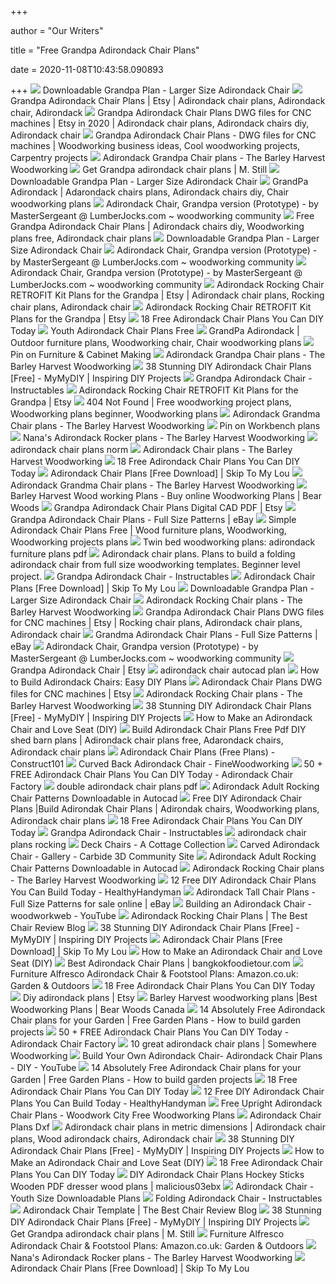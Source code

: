 +++
        
author = "Our Writers"
        
title = "Free Grandpa Adirondack Chair Plans"
        
date = 2020-11-08T10:43:58.090893
        
+++
[ ![](https://www.woodparts.ca/media/larger-adult-adirondack-chair-plans.jpg)](https://www.woodparts.ca/media/larger-adult-adirondack-chair-plans.jpg) Downloadable Grandpa Plan - Larger Size Adirondack Chair
[ ![](https://i.pinimg.com/originals/39/18/1a/39181abcbeb4215e1897ca35ba5bffea.jpg)](https://i.pinimg.com/originals/39/18/1a/39181abcbeb4215e1897ca35ba5bffea.jpg) Grandpa Adirondack Chair Plans | Etsy | Adirondack chair plans, Adirondack  chair, Adirondack
[ ![](https://i.pinimg.com/originals/f4/0f/27/f40f27a3c5d9515a364065eee1a187c1.jpg)](https://i.pinimg.com/originals/f4/0f/27/f40f27a3c5d9515a364065eee1a187c1.jpg) Grandpa Adirondack Chair Plans DWG files for CNC machines | Etsy in 2020 | Adirondack  chair plans, Adirondack chairs diy, Adirondack chair
[ ![](https://i.pinimg.com/originals/ce/99/7d/ce997d33d0f3b9c01f1eef1b4718e750.jpg)](https://i.pinimg.com/originals/ce/99/7d/ce997d33d0f3b9c01f1eef1b4718e750.jpg) Grandpa Adirondack Chair Plans - DWG files for CNC machines | Woodworking  business ideas, Cool woodworking projects, Carpentry projects
[ ![](https://www.plansinwood.com/Grandpa%20Grey2.JPG)](https://www.plansinwood.com/Grandpa%20Grey2.JPG) Adirondack Grandpa Chair plans - The Barley Harvest Woodworking
[ ![](http://www.plansinwood.com/Grandpa%20back.JPG)](http://www.plansinwood.com/Grandpa%20back.JPG) Get Grandpa adirondack chair plans | M. Still
[ ![](https://www.woodparts.ca/media/sample-adirondack-chair-templates.jpg)](https://www.woodparts.ca/media/sample-adirondack-chair-templates.jpg) Downloadable Grandpa Plan - Larger Size Adirondack Chair
[ ![](https://i.pinimg.com/originals/81/60/e4/8160e4c04f8ed33dff7bcef1293f8c00.jpg)](https://i.pinimg.com/originals/81/60/e4/8160e4c04f8ed33dff7bcef1293f8c00.jpg) GrandPa Adirondack | Adarondack chairs plans, Adirondack chairs diy, Chair  woodworking plans
[ ![](https://www.lumberjocks.com/assets/pictures/projects/416936.jpg)](https://www.lumberjocks.com/assets/pictures/projects/416936.jpg) Adirondack Chair, Grandpa version (Prototype) - by MasterSergeant @  LumberJocks.com ~ woodworking community
[ ![](https://i.pinimg.com/736x/cf/85/b4/cf85b42182256c0dd9d8a72a6e0bceb7.jpg)](https://i.pinimg.com/736x/cf/85/b4/cf85b42182256c0dd9d8a72a6e0bceb7.jpg) Free Grandpa Adirondack Chair Plans | Adirondack chairs diy, Woodworking plans  free, Adirondack chair plans
[ ![](https://www.woodparts.ca/media/adirondack-chair-grandpa-back-seat.JPG)](https://www.woodparts.ca/media/adirondack-chair-grandpa-back-seat.JPG) Downloadable Grandpa Plan - Larger Size Adirondack Chair
[ ![](https://www.lumberjocks.com/assets/pictures/projects/416937.jpg)](https://www.lumberjocks.com/assets/pictures/projects/416937.jpg) Adirondack Chair, Grandpa version (Prototype) - by MasterSergeant @  LumberJocks.com ~ woodworking community
[ ![](https://www.lumberjocks.com/assets/pictures/projects/416934-438x.jpg)](https://www.lumberjocks.com/assets/pictures/projects/416934-438x.jpg) Adirondack Chair, Grandpa version (Prototype) - by MasterSergeant @  LumberJocks.com ~ woodworking community
[ ![](https://i.pinimg.com/474x/46/c1/9b/46c19b6ae36f052d985cc443f7c33539.jpg)](https://i.pinimg.com/474x/46/c1/9b/46c19b6ae36f052d985cc443f7c33539.jpg) Adirondack Rocking Chair RETROFIT Kit Plans for the Grandpa | Etsy | Adirondack  chair plans, Rocking chair plans, Adirondack chair
[ ![](https://i.etsystatic.com/7718162/r/il/4ef834/909450807/il_570xN.909450807_45w2.jpg)](https://i.etsystatic.com/7718162/r/il/4ef834/909450807/il_570xN.909450807_45w2.jpg) Adirondack Rocking Chair RETROFIT Kit Plans for the Grandpa | Etsy
[ ![](https://www.thesprucecrafts.com/thmb/C7aCFPvuL6mXIvVHqLxomVGshmc=/713x500/filters:no_upscale():max_bytes(150000):strip_icc()/skip-to-my-lou-free-adirondack-chair-plans-580f86e83df78c2c73ab4815.jpg)](https://www.thesprucecrafts.com/thmb/C7aCFPvuL6mXIvVHqLxomVGshmc=/713x500/filters:no_upscale():max_bytes(150000):strip_icc()/skip-to-my-lou-free-adirondack-chair-plans-580f86e83df78c2c73ab4815.jpg) 18 Free Adirondack Chair Plans You Can DIY Today
[ ![](https://lh6.googleusercontent.com/proxy/zsgVzdQLBH5ZgZM1zXCrnB2l6iFAiCDGT9snMXOJfEXaXtHBe9BOSaGO_YeL7-jbkxSC-sQKExlEAnd0LUD24hFxx55okgdOOJeggyy3IiZkEKjcpA1TNlkp4UjJzEO2WNrVO027F594IK45tpeKFRMIJRZ4h2VZ8rlHUFc09sLmK2uKh_r1vNrezNsJ2JemnflwXCFU6LYKx6VDzQ_PV6JRSlgpdmgGAQ4x50mMRsI0E6POyDYd83hl-up2eJwy-2vzdbzmVloPShju6JvHst9Znao=s0-d)](https://lh6.googleusercontent.com/proxy/zsgVzdQLBH5ZgZM1zXCrnB2l6iFAiCDGT9snMXOJfEXaXtHBe9BOSaGO_YeL7-jbkxSC-sQKExlEAnd0LUD24hFxx55okgdOOJeggyy3IiZkEKjcpA1TNlkp4UjJzEO2WNrVO027F594IK45tpeKFRMIJRZ4h2VZ8rlHUFc09sLmK2uKh_r1vNrezNsJ2JemnflwXCFU6LYKx6VDzQ_PV6JRSlgpdmgGAQ4x50mMRsI0E6POyDYd83hl-up2eJwy-2vzdbzmVloPShju6JvHst9Znao=s0-d) Youth Adirondack Chair Plans Free
[ ![](https://i.pinimg.com/originals/09/85/b2/0985b21b3655c89b97c87ab98a812567.jpg)](https://i.pinimg.com/originals/09/85/b2/0985b21b3655c89b97c87ab98a812567.jpg) GrandPa Adirondack | Outdoor furniture plans, Woodworking chair, Chair  woodworking plans
[ ![](https://i.pinimg.com/474x/3b/d6/62/3bd662328212652b002792d7f1ee66a3.jpg)](https://i.pinimg.com/474x/3b/d6/62/3bd662328212652b002792d7f1ee66a3.jpg) Pin on Furniture & Cabinet Making
[ ![](https://www.plansinwood.com/adirondack_youth.JPG)](https://www.plansinwood.com/adirondack_youth.JPG) Adirondack Grandpa Chair plans - The Barley Harvest Woodworking
[ ![](https://www.mymydiy.com/wp-content/uploads/2017/06/Classic-Adirondack-Chair-Plans.png)](https://www.mymydiy.com/wp-content/uploads/2017/06/Classic-Adirondack-Chair-Plans.png) 38 Stunning DIY Adirondack Chair Plans [Free] - MyMyDIY | Inspiring DIY  Projects
[ ![](https://content.instructables.com/ORIG/FEM/00QQ/ILJQBJOD/FEM00QQILJQBJOD.jpg?auto=webp&frame=1&width=320&md=e419cd980ae737716f09a76edaa0d9b1)](https://content.instructables.com/ORIG/FEM/00QQ/ILJQBJOD/FEM00QQILJQBJOD.jpg?auto=webp&frame=1&width=320&md=e419cd980ae737716f09a76edaa0d9b1) Grandpa Adirondack Chair - Instructables
[ ![](https://i.etsystatic.com/7718162/r/il/1e79a6/907434842/il_570xN.907434842_ddyh.jpg)](https://i.etsystatic.com/7718162/r/il/1e79a6/907434842/il_570xN.907434842_ddyh.jpg) Adirondack Rocking Chair RETROFIT Kit Plans for the Grandpa | Etsy
[ ![](https://i.pinimg.com/originals/13/9e/c8/139ec8661285fcc829e4fe0f80e58293.jpg)](https://i.pinimg.com/originals/13/9e/c8/139ec8661285fcc829e4fe0f80e58293.jpg) 404 Not Found | Free woodworking project plans, Woodworking plans beginner,  Woodworking plans
[ ![](http://www.plansinwood.com/grandma-grandpa1.jpg)](http://www.plansinwood.com/grandma-grandpa1.jpg) Adirondack Grandma Chair plans - The Barley Harvest Woodworking
[ ![](https://i.pinimg.com/originals/b7/ef/31/b7ef3166b77216e46d1cb44fada97a5b.jpg)](https://i.pinimg.com/originals/b7/ef/31/b7ef3166b77216e46d1cb44fada97a5b.jpg) Pin on Workbench plans
[ ![](http://www.plansinwood.com/Nana's%20Rocker3%20large.JPG)](http://www.plansinwood.com/Nana's%20Rocker3%20large.JPG) Nana's Adirondack Rocker plans - The Barley Harvest Woodworking
[ ![](http://www.popularwoodworking.com/wp-content/uploads/2013-07-25_1001.png)](http://www.popularwoodworking.com/wp-content/uploads/2013-07-25_1001.png) adirondack chair plans norm
[ ![](https://www.plansinwood.com/adirondackgroup.JPG)](https://www.plansinwood.com/adirondackgroup.JPG) Adirondack Chair plans - The Barley Harvest Woodworking
[ ![](https://www.thesprucecrafts.com/thmb/2NfIbUsg6WveWH-y_9aOrOAuX5M=/1333x1000/smart/filters:no_upscale()/free-adirondack-chair-plans-1357104_final-6bb5f1348e9c48f5a12456564e63abd6.png)](https://www.thesprucecrafts.com/thmb/2NfIbUsg6WveWH-y_9aOrOAuX5M=/1333x1000/smart/filters:no_upscale()/free-adirondack-chair-plans-1357104_final-6bb5f1348e9c48f5a12456564e63abd6.png) 18 Free Adirondack Chair Plans You Can DIY Today
[ ![](https://www.skiptomylou.org/wp-content/uploads/2012/08/Adirondack-Chair-Step-2.jpg)](https://www.skiptomylou.org/wp-content/uploads/2012/08/Adirondack-Chair-Step-2.jpg) Adirondack Chair Plans [Free Download] | Skip To My Lou
[ ![](http://www.plansinwood.com/grandma-grandpa2.jpg)](http://www.plansinwood.com/grandma-grandpa2.jpg) Adirondack Grandma Chair plans - The Barley Harvest Woodworking
[ ![](https://www.bearwood.com/media/adirondack-chair-patterns-series.jpg)](https://www.bearwood.com/media/adirondack-chair-patterns-series.jpg) Barley Harvest Wood working Plans - Buy online Woodworking Plans | Bear  Woods
[ ![](https://i.etsystatic.com/7718162/r/il/5a596e/416795370/il_570xN.416795370_kr5t.jpg)](https://i.etsystatic.com/7718162/r/il/5a596e/416795370/il_570xN.416795370_kr5t.jpg) Grandpa Adirondack Chair Plans Digital CAD PDF | Etsy
[ ![](https://i.ebayimg.com/images/g/ga4AAOSwKJldLS25/s-l1600.jpg)](https://i.ebayimg.com/images/g/ga4AAOSwKJldLS25/s-l1600.jpg) Grandpa Adirondack Chair Plans - Full Size Patterns | eBay
[ ![](https://i.pinimg.com/originals/8a/7e/5c/8a7e5ce9942c7819db25ce6cb0e84f31.jpg)](https://i.pinimg.com/originals/8a/7e/5c/8a7e5ce9942c7819db25ce6cb0e84f31.jpg) Simple Adirondack Chair Plans Free | Wood furniture plans, Woodworking,  Woodworking projects plans
[ ![](http://lumberjocks.com/assets/pictures/projects/221150-438x.jpg)](http://lumberjocks.com/assets/pictures/projects/221150-438x.jpg) Twin bed woodworking plans: adirondack furniture plans pdf
[ ![](https://www.rlwoodworks.com/i/705.gif)](https://www.rlwoodworks.com/i/705.gif) Adirondack chair plans. Plans to build a folding adirondack chair from full  size woodworking templates. Beginner level project.
[ ![](https://content.instructables.com/ORIG/F68/M3N5/J1WWAH0C/F68M3N5J1WWAH0C.jpg?crop=1%3A1&frame=1&width=320)](https://content.instructables.com/ORIG/F68/M3N5/J1WWAH0C/F68M3N5J1WWAH0C.jpg?crop=1%3A1&frame=1&width=320) Grandpa Adirondack Chair - Instructables
[ ![](https://www.skiptomylou.org/wp-content/uploads/2012/08/Adirondack-Chair-6.jpg)](https://www.skiptomylou.org/wp-content/uploads/2012/08/Adirondack-Chair-6.jpg) Adirondack Chair Plans [Free Download] | Skip To My Lou
[ ![](https://www.woodparts.ca/media/adirondack-chairs-wooden-plans-patterns-autocad.png)](https://www.woodparts.ca/media/adirondack-chairs-wooden-plans-patterns-autocad.png) Downloadable Grandpa Plan - Larger Size Adirondack Chair
[ ![](http://www.plansinwood.com/Red%20Rocker3%20large.JPG)](http://www.plansinwood.com/Red%20Rocker3%20large.JPG) Adirondack Rocking Chair plans - The Barley Harvest Woodworking
[ ![](https://i.pinimg.com/736x/88/55/f6/8855f61d285decac5df8ded2148b3be0.jpg)](https://i.pinimg.com/736x/88/55/f6/8855f61d285decac5df8ded2148b3be0.jpg) Grandpa Adirondack Chair Plans DWG files for CNC machines | Etsy | Rocking chair  plans, Adirondack chair plans, Adirondack chair
[ ![](https://i.ebayimg.com/images/g/LFIAAOSwovpa5RMG/s-l1600.jpg)](https://i.ebayimg.com/images/g/LFIAAOSwovpa5RMG/s-l1600.jpg) Grandma Adirondack Chair Plans - Full Size Patterns | eBay
[ ![](https://s3.amazonaws.com/vs-lumberjocks.com/mrwpkzu.jpg)](https://s3.amazonaws.com/vs-lumberjocks.com/mrwpkzu.jpg) Adirondack Chair, Grandpa version (Prototype) - by MasterSergeant @  LumberJocks.com ~ woodworking community
[ ![](https://i.etsystatic.com/16769419/r/il/e9851d/1541515496/il_570xN.1541515496_jfen.jpg)](https://i.etsystatic.com/16769419/r/il/e9851d/1541515496/il_570xN.1541515496_jfen.jpg) Grandpa Adirondack Chair | Etsy
[ ![](https://fillingham.files.wordpress.com/2010/06/lin_dwg.jpg?w=800)](https://fillingham.files.wordpress.com/2010/06/lin_dwg.jpg?w=800) adirondack chair autocad plan
[ ![](https://lda.lowes.com/is/image/Lowes/ht_how-to-build-adirondack-chairs?scl=1)](https://lda.lowes.com/is/image/Lowes/ht_how-to-build-adirondack-chairs?scl=1) How to Build Adirondack Chairs: Easy DIY Plans
[ ![](https://i.etsystatic.com/7718162/r/il/5c6376/1647423631/il_570xN.1647423631_sx9q.jpg)](https://i.etsystatic.com/7718162/r/il/5c6376/1647423631/il_570xN.1647423631_sx9q.jpg) Adirondack Chair Plans DWG files for CNC machines | Etsy
[ ![](http://www.plansinwood.com/Red%20Rocker1%20large.JPG)](http://www.plansinwood.com/Red%20Rocker1%20large.JPG) Adirondack Rocking Chair plans - The Barley Harvest Woodworking
[ ![](https://www.mymydiy.com/wp-content/uploads/2017/06/JackmanWorks-Adirondack-Chair.jpg)](https://www.mymydiy.com/wp-content/uploads/2017/06/JackmanWorks-Adirondack-Chair.jpg) 38 Stunning DIY Adirondack Chair Plans [Free] - MyMyDIY | Inspiring DIY  Projects
[ ![](https://www.familyhandyman.com/wp-content/uploads/2017/06/Fh04May_Patio_Chair.jpg)](https://www.familyhandyman.com/wp-content/uploads/2017/06/Fh04May_Patio_Chair.jpg) How to Make an Adirondack Chair and Love Seat (DIY)
[ ![](https://i.pinimg.com/originals/fa/75/63/fa7563bbb44fce8a271f865184a652ce.jpg)](https://i.pinimg.com/originals/fa/75/63/fa7563bbb44fce8a271f865184a652ce.jpg) Build Adirondack Chair Plans Free Pdf DIY shed barn plans | Adirondack  chair plans free, Adarondack chairs, Adirondack chair plans
[ ![](https://www.construct101.com/wp-content/uploads/2015/12/Adirondack-Chair-Plans-392x330.jpg)](https://www.construct101.com/wp-content/uploads/2015/12/Adirondack-Chair-Plans-392x330.jpg) Adirondack Chair Plans (Free Plans) - Construct101
[ ![](https://s3.amazonaws.com/finewoodworking.s3.tauntoncloud.com/app/uploads/1999/06/07133215/w136ma1-700x394.jpg)](https://s3.amazonaws.com/finewoodworking.s3.tauntoncloud.com/app/uploads/1999/06/07133215/w136ma1-700x394.jpg) Curved Back Adirondack Chair - FineWoodworking
[ ![](https://i2.wp.com/adirondackchairfactory.com/wp-content/uploads/Adirondack-Chair-Plans.jpg?fit=900%2C600&ssl=1)](https://i2.wp.com/adirondackchairfactory.com/wp-content/uploads/Adirondack-Chair-Plans.jpg?fit=900%2C600&ssl=1) 50 + FREE Adirondack Chair Plans You Can DIY Today - Adirondack Chair  Factory
[ ![](https://lh6.googleusercontent.com/proxy/OdU0XvMVMqyE1pfBt_OxLyBY5OHMyQbpQ_DNDkWq4H9_6fy9AlCBOieeJH0ENIvQun2Or8VCwEH7Rw3eI6nKcrCKFAv6uauRSqHRFD9E=s0-d)](https://lh6.googleusercontent.com/proxy/OdU0XvMVMqyE1pfBt_OxLyBY5OHMyQbpQ_DNDkWq4H9_6fy9AlCBOieeJH0ENIvQun2Or8VCwEH7Rw3eI6nKcrCKFAv6uauRSqHRFD9E=s0-d) double adirondack chair plans pdf
[ ![](https://www.bearwood.com/media/adirondack-chair-rocker-view-patterns.jpg)](https://www.bearwood.com/media/adirondack-chair-rocker-view-patterns.jpg) Adirondack Adult Rocking Chair Patterns Downloadable in Autocad
[ ![](https://i.pinimg.com/originals/16/fb/33/16fb33cddd8184015529ff02db5b4d04.jpg)](https://i.pinimg.com/originals/16/fb/33/16fb33cddd8184015529ff02db5b4d04.jpg) Free DIY Adirondack Chair Plans |Build Adirondak Chair Plans | Adirondak  chairs, Woodworking plans, Adirondack chair plans
[ ![](https://www.thesprucecrafts.com/thmb/ob7xZY-UIkCf67UoniAgfdl0UMQ=/959x855/filters:no_upscale():max_bytes(150000):strip_icc()/wood-gears-5a0b0ce89e94270037b48640.jpg)](https://www.thesprucecrafts.com/thmb/ob7xZY-UIkCf67UoniAgfdl0UMQ=/959x855/filters:no_upscale():max_bytes(150000):strip_icc()/wood-gears-5a0b0ce89e94270037b48640.jpg) 18 Free Adirondack Chair Plans You Can DIY Today
[ ![](https://content.instructables.com/ORIG/F1A/TL23/ILJQBM1M/F1ATL23ILJQBM1M.png?auto=webp&frame=1&width=320&md=ad0c077c15749ca531bec217574c7295)](https://content.instructables.com/ORIG/F1A/TL23/ILJQBM1M/F1ATL23ILJQBM1M.png?auto=webp&frame=1&width=320&md=ad0c077c15749ca531bec217574c7295) Grandpa Adirondack Chair - Instructables
[ ![](https://d2t1xqejof9utc.cloudfront.net/screenshots/pics/721f8e717c6fc50cf1074bed607a5d20/medium.JPG)](https://d2t1xqejof9utc.cloudfront.net/screenshots/pics/721f8e717c6fc50cf1074bed607a5d20/medium.JPG) adirondack chair plans rocking
[ ![](https://2igu4a198u1z3id15a2ik80e-wpengine.netdna-ssl.com/wp-content/uploads/2017/09/DELUXE-ADIRONDACK-CHAIR.jpg)](https://2igu4a198u1z3id15a2ik80e-wpengine.netdna-ssl.com/wp-content/uploads/2017/09/DELUXE-ADIRONDACK-CHAIR.jpg) Deck Chairs - A Cottage Collection
[ ![](https://community.carbide3d.com/uploads/default/original/2X/b/ba17bdc02a869c92d7ecf8e0c95e1daa3204e596.JPG)](https://community.carbide3d.com/uploads/default/original/2X/b/ba17bdc02a869c92d7ecf8e0c95e1daa3204e596.JPG) Carved Adirondack Chair - Gallery - Carbide 3D Community Site
[ ![](https://www.bearwood.com/media/adirondack-chair-patterns-back-view-download.jpg)](https://www.bearwood.com/media/adirondack-chair-patterns-back-view-download.jpg) Adirondack Adult Rocking Chair Patterns Downloadable in Autocad
[ ![](http://www.plansinwood.com/Red%20Rocker2%20large.JPG)](http://www.plansinwood.com/Red%20Rocker2%20large.JPG) Adirondack Rocking Chair plans - The Barley Harvest Woodworking
[ ![](https://healthyhandyman.com/wp-content/uploads/2019/01/Adirondack.jpg)](https://healthyhandyman.com/wp-content/uploads/2019/01/Adirondack.jpg) 12 Free DIY Adirondack Chair Plans You Can Build Today - HealthyHandyman
[ ![](https://i.ebayimg.com/images/g/Yz4AAOSw-OFa-jDY/s-l225.jpg)](https://i.ebayimg.com/images/g/Yz4AAOSw-OFa-jDY/s-l225.jpg) Adirondack Tall Chair Plans - Full Size Patterns for sale online | eBay
[ ![](https://i.ytimg.com/vi/ykU5QUG0qVg/maxresdefault.jpg)](https://i.ytimg.com/vi/ykU5QUG0qVg/maxresdefault.jpg) Building an Adirondack Chair - woodworkweb - YouTube
[ ![](http://christmaswishess.com/wp-content/uploads/2018/02/adirondack-rocking-chair-plans-muskoka-rocker1.jpg)](http://christmaswishess.com/wp-content/uploads/2018/02/adirondack-rocking-chair-plans-muskoka-rocker1.jpg) Adirondack Rocking Chair Plans | The Best Chair Review Blog
[ ![](https://www.mymydiy.com/wp-content/uploads/2017/06/Adirondack-Beach-Chair-W-2-Positions.jpg)](https://www.mymydiy.com/wp-content/uploads/2017/06/Adirondack-Beach-Chair-W-2-Positions.jpg) 38 Stunning DIY Adirondack Chair Plans [Free] - MyMyDIY | Inspiring DIY  Projects
[ ![](https://www.skiptomylou.org/wp-content/uploads/2012/08/Adriondack-Chair-Step-2-3.jpg)](https://www.skiptomylou.org/wp-content/uploads/2012/08/Adriondack-Chair-Step-2-3.jpg) Adirondack Chair Plans [Free Download] | Skip To My Lou
[ ![](https://www.familyhandyman.com/wp-content/uploads/2017/06/FH04MAY_05056_047.jpg)](https://www.familyhandyman.com/wp-content/uploads/2017/06/FH04MAY_05056_047.jpg) How to Make an Adirondack Chair and Love Seat (DIY)
[ ![](http://bangkokfoodietour.com/wp-content/uploads/2018/02/best-adirondack-chair-plans-inspirational-reclining-adirondack-chair-with-pull-out-ottoman-plans-ottomans-adirondack-chair-with-ottoman-costco-pullout-reclining.jpg)](http://bangkokfoodietour.com/wp-content/uploads/2018/02/best-adirondack-chair-plans-inspirational-reclining-adirondack-chair-with-pull-out-ottoman-plans-ottomans-adirondack-chair-with-ottoman-costco-pullout-reclining.jpg) Best Adirondack Chair Plans | bangkokfoodietour.com
[ ![](https://images-eu.ssl-images-amazon.com/images/I/91a7KWn2a3L._AC_UL345_SR345,345_.jpg)](https://images-eu.ssl-images-amazon.com/images/I/91a7KWn2a3L._AC_UL345_SR345,345_.jpg) Furniture Alfresco Adirondack Chair & Footstool Plans: Amazon.co.uk: Garden  & Outdoors
[ ![](https://www.thesprucecrafts.com/thmb/RB9FQSNyXct3_N5szu-d_x0V_U8=/1615x1440/filters:no_upscale():max_bytes(150000):strip_icc()/this-old-house-free-adirondack-chair-plans-580f886b5f9b58564cfbd907.jpg)](https://www.thesprucecrafts.com/thmb/RB9FQSNyXct3_N5szu-d_x0V_U8=/1615x1440/filters:no_upscale():max_bytes(150000):strip_icc()/this-old-house-free-adirondack-chair-plans-580f886b5f9b58564cfbd907.jpg) 18 Free Adirondack Chair Plans You Can DIY Today
[ ![](https://i.etsystatic.com/22507072/d/il/0e963d/2300988267/il_340x270.2300988267_h9hf.jpg?version=0)](https://i.etsystatic.com/22507072/d/il/0e963d/2300988267/il_340x270.2300988267_h9hf.jpg?version=0) Diy adirondack plans | Etsy
[ ![](https://www.woodparts.ca/media/ss_size1/sample-adirondack-chair-templates.jpg)](https://www.woodparts.ca/media/ss_size1/sample-adirondack-chair-templates.jpg) Barley Harvest woodworking plans |Best Woodworking Plans | Bear Woods Canada
[ ![](https://gardenplansfree.com/wp-content/uploads/2019/07/14-adirondack-chair-plans.jpg)](https://gardenplansfree.com/wp-content/uploads/2019/07/14-adirondack-chair-plans.jpg) 14 Absolutely Free Adirondack Chair plans for your Garden | Free Garden  Plans - How to build garden projects
[ ![](https://i2.wp.com/adirondackchairfactory.com/wp-content/uploads/2%C3%974-Adirondack-chair-plan.jpg?resize=900%2C600)](https://i2.wp.com/adirondackchairfactory.com/wp-content/uploads/2%C3%974-Adirondack-chair-plan.jpg?resize=900%2C600) 50 + FREE Adirondack Chair Plans You Can DIY Today - Adirondack Chair  Factory
[ ![](http://www.diygardenplans.net/images/DIY%20Adirondack%20Chair/adirondack%20chair%20plans.png)](http://www.diygardenplans.net/images/DIY%20Adirondack%20Chair/adirondack%20chair%20plans.png) 10 great adirondack chair plans | Somewhere Woodworking
[ ![](https://i.ytimg.com/vi/gsIz6guyHjI/sddefault.jpg)](https://i.ytimg.com/vi/gsIz6guyHjI/sddefault.jpg) Build Your Own Adirondack Chair- Adirondack Chair Plans - DIY - YouTube
[ ![](https://gardenplansfree.com/wp-content/uploads/2019/07/DIY-Adirondack-Chairs-made-from-2x4s-600x450.png)](https://gardenplansfree.com/wp-content/uploads/2019/07/DIY-Adirondack-Chairs-made-from-2x4s-600x450.png) 14 Absolutely Free Adirondack Chair plans for your Garden | Free Garden  Plans - How to build garden projects
[ ![](https://www.thesprucecrafts.com/thmb/9rh_TkTiFCyGLTOZEjR681R6kSM=/640x480/filters:no_upscale():max_bytes(150000):strip_icc()/buildeazy-free-adirondack-chair-plans-580f89133df78c2c73af18e7.jpg)](https://www.thesprucecrafts.com/thmb/9rh_TkTiFCyGLTOZEjR681R6kSM=/640x480/filters:no_upscale():max_bytes(150000):strip_icc()/buildeazy-free-adirondack-chair-plans-580f89133df78c2c73af18e7.jpg) 18 Free Adirondack Chair Plans You Can DIY Today
[ ![](https://healthyhandyman.com/wp-content/uploads/2019/01/adirondack-love-seat-1.jpg)](https://healthyhandyman.com/wp-content/uploads/2019/01/adirondack-love-seat-1.jpg) 12 Free DIY Adirondack Chair Plans You Can Build Today - HealthyHandyman
[ ![](https://www.woodworkcity.com/wordpress/wp-content/uploads/2012/06/upright-adirondack-chair-plans.jpg)](https://www.woodworkcity.com/wordpress/wp-content/uploads/2012/06/upright-adirondack-chair-plans.jpg) Free Upright Adirondack Chair Plans - Woodwork City Free Woodworking Plans
[ ![](https://3.bp.blogspot.com/-aBZQP65pgdY/UVBIsXXeaQI/AAAAAAAAAY4/8kew6co08B4/w1200-h630-p-k-no-nu/Comb+Back+Windsor+Arm+Chair+Turnings+Patterns+by+Curtis+Buchanan.tiff)](https://3.bp.blogspot.com/-aBZQP65pgdY/UVBIsXXeaQI/AAAAAAAAAY4/8kew6co08B4/w1200-h630-p-k-no-nu/Comb+Back+Windsor+Arm+Chair+Turnings+Patterns+by+Curtis+Buchanan.tiff) Adirondack Chair Plans Dxf
[ ![](https://i.pinimg.com/originals/ed/a6/1d/eda61d57263df6a655568b18e2a8b5b7.gif)](https://i.pinimg.com/originals/ed/a6/1d/eda61d57263df6a655568b18e2a8b5b7.gif) Adirondack chair plans in metric dimensions | Adirondack chair plans, Wood adirondack  chairs, Adirondack chair
[ ![](https://www.mymydiy.com/wp-content/uploads/2017/06/Webp.net-compress-image.jpg)](https://www.mymydiy.com/wp-content/uploads/2017/06/Webp.net-compress-image.jpg) 38 Stunning DIY Adirondack Chair Plans [Free] - MyMyDIY | Inspiring DIY  Projects
[ ![](https://www.familyhandyman.com/wp-content/uploads/2017/06/FH04MAY_05056_015-StepBack.jpg)](https://www.familyhandyman.com/wp-content/uploads/2017/06/FH04MAY_05056_015-StepBack.jpg) How to Make an Adirondack Chair and Love Seat (DIY)
[ ![](https://www.thesprucecrafts.com/thmb/uOkvkDe0YtYOQhJg0RKSVm1amlQ=/797x558/filters:no_upscale():max_bytes(150000):strip_icc()/yellawood-free-adirondack-chair-plans-5a0b0b8cb39d03003793f895.jpg)](https://www.thesprucecrafts.com/thmb/uOkvkDe0YtYOQhJg0RKSVm1amlQ=/797x558/filters:no_upscale():max_bytes(150000):strip_icc()/yellawood-free-adirondack-chair-plans-5a0b0b8cb39d03003793f895.jpg) 18 Free Adirondack Chair Plans You Can DIY Today
[ ![](https://skichairs.files.wordpress.com/2012/04/06_2010maroongrayxc.jpg)](https://skichairs.files.wordpress.com/2012/04/06_2010maroongrayxc.jpg) DIY Adirondack Chair Plans Hockey Sticks Wooden PDF dresser wood plans |  malicious03ebx
[ ![](https://www.bearwood.com/media/youth-size-adirondack-chair-patterns.png)](https://www.bearwood.com/media/youth-size-adirondack-chair-patterns.png) Adirondack Chair - Youth Size Downloadable Plans
[ ![](https://cdn.instructables.com/ORIG/FCX/GJE5/ILJWJQGA/FCXGJE5ILJWJQGA.jpg?auto=webp&frame=1&width=320&md=49c501af98d4c1520d09813c8ef24918)](https://cdn.instructables.com/ORIG/FCX/GJE5/ILJWJQGA/FCXGJE5ILJWJQGA.jpg?auto=webp&frame=1&width=320&md=49c501af98d4c1520d09813c8ef24918) Folding Adirondack Chair - Instructables
[ ![](http://christmaswishess.com/wp-content/uploads/2018/02/adirondack-chair-template-49259-01-1000.jpg)](http://christmaswishess.com/wp-content/uploads/2018/02/adirondack-chair-template-49259-01-1000.jpg) Adirondack Chair Template | The Best Chair Review Blog
[ ![](https://www.mymydiy.com/wp-content/uploads/2017/06/Wood-Workers-Journal-ADIRONDACK-CHAIR-PLANS.jpg)](https://www.mymydiy.com/wp-content/uploads/2017/06/Wood-Workers-Journal-ADIRONDACK-CHAIR-PLANS.jpg) 38 Stunning DIY Adirondack Chair Plans [Free] - MyMyDIY | Inspiring DIY  Projects
[ ![](https://lh3.googleusercontent.com/proxy/2OvOL3X5jr-VvIiSe8JVJvj-jheQgQqAhONX7TemcZEIC_EiSbn3V7APzERWlOjlNgz7y1pbyO0-ZIKNDrrn5LFKzO1W-5sI6AAXq2KJpYFSEssPFlv5ieQGTgYZAuaDp9gFDtjnQKB6vs8nObhOsSS0xX4Qi-RTEg=s0-d)](https://lh3.googleusercontent.com/proxy/2OvOL3X5jr-VvIiSe8JVJvj-jheQgQqAhONX7TemcZEIC_EiSbn3V7APzERWlOjlNgz7y1pbyO0-ZIKNDrrn5LFKzO1W-5sI6AAXq2KJpYFSEssPFlv5ieQGTgYZAuaDp9gFDtjnQKB6vs8nObhOsSS0xX4Qi-RTEg=s0-d) Get Grandpa adirondack chair plans | M. Still
[ ![](https://images-eu.ssl-images-amazon.com/images/I/A14upUb8ixL._AC_UL600_SR600,600_.jpg)](https://images-eu.ssl-images-amazon.com/images/I/A14upUb8ixL._AC_UL600_SR600,600_.jpg) Furniture Alfresco Adirondack Chair & Footstool Plans: Amazon.co.uk: Garden  & Outdoors
[ ![](http://www.plansinwood.com/Nana's%20Rocker%20large.JPG)](http://www.plansinwood.com/Nana's%20Rocker%20large.JPG) Nana's Adirondack Rocker plans - The Barley Harvest Woodworking
[ ![](https://www.skiptomylou.org/wp-content/uploads/2016/06/adirondak-chairs-800x386.jpeg)](https://www.skiptomylou.org/wp-content/uploads/2016/06/adirondak-chairs-800x386.jpeg) Adirondack Chair Plans [Free Download] | Skip To My Lou
